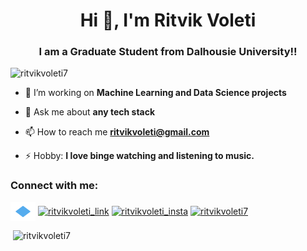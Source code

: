 <h1 align="center">Hi 👋, I'm Ritvik Voleti</h1>
<h3 align="center">I am a Graduate Student from Dalhousie University!!</h3>

<p align="left"> <img src="https://komarev.com/ghpvc/?username=ritvikvoleti7d&label=Profile%20views&color=0e75b6&style=flat" alt="ritvikvoleti7" /> </p>


- 🌱 I’m working on **Machine Learning and Data Science projects**

- 💬 Ask me about **any tech stack**

- 📫 How to reach me **ritvikvoleti@gmail.com**

- ⚡ Hobby: **I love binge watching and listening to music.**

<h3 align="left">Connect with me:</h3>
<p align="left">
<a href="https://x.com/ritvikvoleti" target="blank"><img align="center" src="https://github.com/twitter/twemoji/blob/master/assets/svg/1f539.svg" alt="ritvikvoleti7_x" height="30" width="40" /></a>
<a href="https://www.linkedin.com/in/ritvik-voleti-4a57091a2/" target="blank"><img align="center" src="https://raw.githubusercontent.com/rahuldkjain/github-profile-readme-generator/master/src/images/icons/Social/linked-in-alt.svg" alt="ritvikvoleti_link" height="30" width="40" /></a>
<a href="https://www.instagram.com/ritvikvoleti/" target="blank"><img align="center" src="https://raw.githubusercontent.com/rahuldkjain/github-profile-readme-generator/master/src/images/icons/Social/instagram.svg" alt="ritvikvoleti_insta" height="30" width="40" /></a>
<a href="https://scholar.google.ca/citations?user=pA84RAMAAAAJ&hl=en" target="blank"><img align="center" src="[https://raw.githubusercontent.com/rahuldkjain/github-profile-readme-generator/master/src/images/icons/Social/leet-code.svg](https://upload.wikimedia.org/wikipedia/commons/c/c7/Google_Scholar_logo.svg)" alt="ritvikvoleti7" height="30" width="40" /></a>
</p>

<p>&nbsp;<img align="center" src="https://github-readme-stats.vercel.app/api?username=ritvikvoleti7&show_icons=true&locale=en" alt="ritvikvoleti7" /></p>

